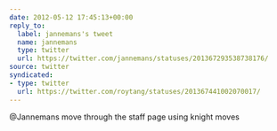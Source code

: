 ```yaml
---
date: 2012-05-12 17:45:13+00:00
reply_to:
  label: jannemans's tweet
  name: jannemans
  type: twitter
  url: https://twitter.com/jannemans/statuses/201367293538738176/
source: twitter
syndicated:
- type: twitter
  url: https://twitter.com/roytang/statuses/201367441002070017/
---
```


@Jannemans move through the staff page using knight moves